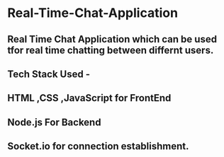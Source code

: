 # Real-Time-Chat-Application

## Real Time Chat Application which can be used tfor real time chatting between differnt users. <br>
## Tech Stack Used - <br>
## HTML ,CSS ,JavaScript for FrontEnd <br>
## Node.js For Backend <br>
## Socket.io for connection establishment.
